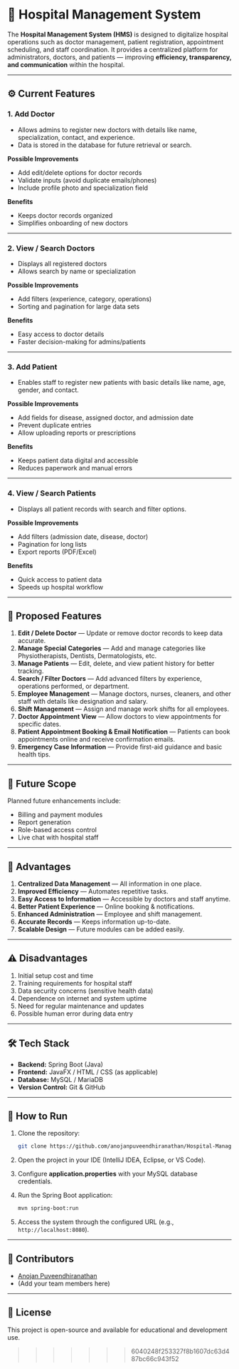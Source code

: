 # 🏥 Hospital Management System

The **Hospital Management System (HMS)** is designed to digitalize hospital operations such as doctor management, patient registration, appointment scheduling, and staff coordination.
It provides a centralized platform for administrators, doctors, and patients — improving **efficiency, transparency, and communication** within the hospital.

---

## ⚙️ Current Features

### 1. Add Doctor

- Allows admins to register new doctors with details like name, specialization, contact, and experience.
- Data is stored in the database for future retrieval or search.

**Possible Improvements**

- Add edit/delete options for doctor records
- Validate inputs (avoid duplicate emails/phones)
- Include profile photo and specialization field

**Benefits**

- Keeps doctor records organized
- Simplifies onboarding of new doctors

---

### 2. View / Search Doctors

- Displays all registered doctors
- Allows search by name or specialization

**Possible Improvements**

- Add filters (experience, category, operations)
- Sorting and pagination for large data sets

**Benefits**

- Easy access to doctor details
- Faster decision-making for admins/patients

---

### 3. Add Patient

- Enables staff to register new patients with basic details like name, age, gender, and contact.

**Possible Improvements**

- Add fields for disease, assigned doctor, and admission date
- Prevent duplicate entries
- Allow uploading reports or prescriptions

**Benefits**

- Keeps patient data digital and accessible
- Reduces paperwork and manual errors

---

### 4. View / Search Patients

- Displays all patient records with search and filter options.

**Possible Improvements**

- Add filters (admission date, disease, doctor)
- Pagination for long lists
- Export reports (PDF/Excel)

**Benefits**

- Quick access to patient data
- Speeds up hospital workflow

---

## 🚀 Proposed Features

1. **Edit / Delete Doctor** — Update or remove doctor records to keep data accurate.
2. **Manage Special Categories** — Add and manage categories like Physiotherapists, Dentists, Dermatologists, etc.
3. **Manage Patients** — Edit, delete, and view patient history for better tracking.
4. **Search / Filter Doctors** — Add advanced filters by experience, operations performed, or department.
5. **Employee Management** — Manage doctors, nurses, cleaners, and other staff with details like designation and salary.
6. **Shift Management** — Assign and manage work shifts for all employees.
7. **Doctor Appointment View** — Allow doctors to view appointments for specific dates.
8. **Patient Appointment Booking & Email Notification** — Patients can book appointments online and receive confirmation emails.
9. **Emergency Case Information** — Provide first-aid guidance and basic health tips.

---

## 🔮 Future Scope

Planned future enhancements include:

- Billing and payment modules
- Report generation
- Role-based access control
- Live chat with hospital staff

---

## 🌟 Advantages

1. **Centralized Data Management** — All information in one place.
2. **Improved Efficiency** — Automates repetitive tasks.
3. **Easy Access to Information** — Accessible by doctors and staff anytime.
4. **Better Patient Experience** — Online booking & notifications.
5. **Enhanced Administration** — Employee and shift management.
6. **Accurate Records** — Keeps information up-to-date.
7. **Scalable Design** — Future modules can be added easily.

---

## ⚠️ Disadvantages

1. Initial setup cost and time
2. Training requirements for hospital staff
3. Data security concerns (sensitive health data)
4. Dependence on internet and system uptime
5. Need for regular maintenance and updates
6. Possible human error during data entry

---

## 🛠️ Tech Stack

- **Backend:** Spring Boot (Java)
- **Frontend:** JavaFX / HTML / CSS (as applicable)
- **Database:** MySQL / MariaDB
- **Version Control:** Git & GitHub

---

## 📘 How to Run

1. Clone the repository:

   ```bash
   git clone https://github.com/anojanpuveendhiranathan/Hospital-Management-System.git
   ```

2. Open the project in your IDE (IntelliJ IDEA, Eclipse, or VS Code).

3. Configure **application.properties** with your MySQL database credentials.

4. Run the Spring Boot application:

   ```bash
   mvn spring-boot:run
   ```

5. Access the system through the configured URL (e.g., `http://localhost:8080`).

---

## 👥 Contributors

- [Anojan Puveendhiranathan](https://github.com/anojanpuveendhiranathan)
- (Add your team members here)

---

## 📄 License

This project is open-source and available for educational and development use.

> > > > > > > 6040248f253327f8b1607dc63d487bc66c943f52
